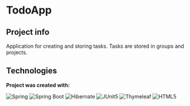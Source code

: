 # TodoApp

## Project info
Application for creating and storing tasks. Tasks are stored in groups and projects.

## Technologies
**Project was created with:**

![Spring](https://img.shields.io/badge/spring-6DB33F.svg?style=for-the-badge&logo=spring&logoColor=white) 
![Spring Boot](https://img.shields.io/badge/spring%20boot-6DB33F.svg?style=for-the-badge&logo=spring%20boot&logoColor=white) ![Hibernate](https://img.shields.io/badge/hibernate-59666C.svg?style=for-the-badge&logo=hibernate&logoColor=white) ![JUnit5](https://img.shields.io/badge/junit5-25A162.svg?style=for-the-badge&logo=junit5&logoColor=white) ![Thymeleaf](https://img.shields.io/badge/thymeleaf-005F0F.svg?style=for-the-badge&logo=thymeleaf&logoColor=white) ![HTML5](https://img.shields.io/badge/html5-E34F26.svg?style=for-the-badge&logo=html5&logoColor=white)
